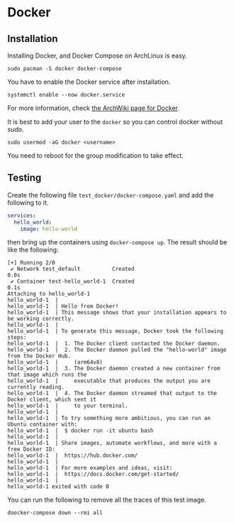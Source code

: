 # Docker

## Installation

Installing Docker, and Docker Compose on ArchLinux is easy.

```shell
sudo pacman -S docker docker-compose
```

You have to enable the Docker service after installation.

```shell
systemctl enable --now docker.service
```

For more information, check [the ArchWiki page for Docker](https://wiki.archlinux.org/title/docker).

It is best to add your user to the `docker` so you can control docker without *sudo*.

```shell
sudo usermod -aG docker <username>
```

You need to reboot for the group modification to take effect.

## Testing

Create the following file `test_docker/docker-compose.yaml` and add the following to it.

```yaml
services:
  hello_world:
    image: hello-world
```

then bring up the containers using `docker-compose up`. The result should be like the following:

```shell
[+] Running 2/0
 ✔ Network test_default          Created                                                                                                                                                                       0.0s
 ✔ Container test-hello_world-1  Created                                                                                                                                                                       0.1s
Attaching to hello_world-1
hello_world-1  |
hello_world-1  | Hello from Docker!
hello_world-1  | This message shows that your installation appears to be working correctly.
hello_world-1  |
hello_world-1  | To generate this message, Docker took the following steps:
hello_world-1  |  1. The Docker client contacted the Docker daemon.
hello_world-1  |  2. The Docker daemon pulled the "hello-world" image from the Docker Hub.
hello_world-1  |     (arm64v8)
hello_world-1  |  3. The Docker daemon created a new container from that image which runs the
hello_world-1  |     executable that produces the output you are currently reading.
hello_world-1  |  4. The Docker daemon streamed that output to the Docker client, which sent it
hello_world-1  |     to your terminal.
hello_world-1  |
hello_world-1  | To try something more ambitious, you can run an Ubuntu container with:
hello_world-1  |  $ docker run -it ubuntu bash
hello_world-1  |
hello_world-1  | Share images, automate workflows, and more with a free Docker ID:
hello_world-1  |  https://hub.docker.com/
hello_world-1  |
hello_world-1  | For more examples and ideas, visit:
hello_world-1  |  https://docs.docker.com/get-started/
hello_world-1  |
hello_world-1 exited with code 0
```

You can run the following to remove all the traces of this test image.

```shell
doocker-compose down --rmi all
```
